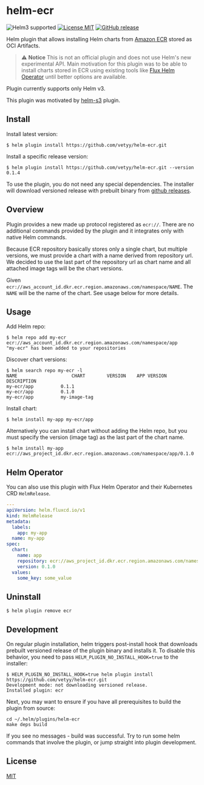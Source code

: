 # helm-ecr
![Helm3 supported](https://img.shields.io/badge/Helm%203-supported-green)
[![License MIT](https://img.shields.io/badge/license-MIT-blue.svg?style=flat)](LICENSE)
[![GitHub release](https://img.shields.io/github/release/vetyy/helm-ecr.svg)](https://github.com/vetyy/helm-ecr/releases)

Helm plugin that allows installing Helm charts from [Amazon ECR](https://aws.amazon.com/ecr/) stored as OCI Artifacts.

> :warning: **Notice**
> This is not an official plugin and does not use Helm's new experimental API.
> Main motivation for this plugin was to be able to install charts stored in ECR using existing tools
> like [Flux Helm Operator](https://github.com/fluxcd/helm-operator) until better options are available.

Plugin currently supports only Helm v3.

This plugin was motivated by [helm-s3](https://github.com/hypnoglow/helm-s3) plugin.

## Install


Install latest version:

    $ helm plugin install https://github.com/vetyy/helm-ecr.git

Install a specific release version:

    $ helm plugin install https://github.com/vetyy/helm-ecr.git --version 0.1.4

To use the plugin, you do not need any special dependencies. The installer will
download versioned release with prebuilt binary from [github releases](https://github.com/vetyy/helm-ecr/releases).

## Overview

Plugin provides a new made up protocol registered as `ecr://`.
There are no additional commands provided by the plugin and it integrates only with native Helm commands.

Because ECR repository basically stores only a single chart, but multiple versions,
we must provide a chart with a name derived from repository url.
We decided to use the last part of the repository url as chart name and all attached image tags will be the chart versions.

Given `ecr://aws_account_id.dkr.ecr.region.amazonaws.com/namespace/NAME`.
The `NAME` will be the name of the chart. See usage below for more details.

## Usage

Add Helm repo:

    $ helm repo add my-ecr ecr://aws_account_id.dkr.ecr.region.amazonaws.com/namespace/app
    "my-ecr" has been added to your repositories

Discover chart versions:

    $ helm search repo my-ecr -l
    NAME	                CHART        VERSION	APP VERSION	DESCRIPTION
    my-ecr/app	        0.1.1
    my-ecr/app	        0.1.0
    my-ecr/app	        my-image-tag

Install chart:

    $ helm install my-app my-ecr/app

Alternatively you can install chart without adding the Helm repo,
but you must specify the version (image tag) as the last part of the chart name.

    $ helm install my-app ecr://aws_project_id.dkr.ecr.region.amazonaws.com/namespace/app/0.1.0

## Helm Operator

You can also use this plugin with Flux Helm Operator and their Kubernetes CRD `HelmRelease`.

```yaml
---
apiVersion: helm.fluxcd.io/v1
kind: HelmRelease
metadata:
  labels:
    app: my-app
  name: my-app
spec:
  chart:
    name: app
    repository: ecr://aws_project_id.dkr.ecr.region.amazonaws.com/namespace/app
    version: 0.1.0
  values:
    some_key: some_value
```

## Uninstall

    $ helm plugin remove ecr

## Development

On regular plugin installation, helm triggers post-install hook
that downloads prebuilt versioned release of the plugin binary and installs it.
To disable this behavior, you need to pass `HELM_PLUGIN_NO_INSTALL_HOOK=true` to the installer:

    $ HELM_PLUGIN_NO_INSTALL_HOOK=true helm plugin install https://github.com/vetyy/helm-ecr.git
    Development mode: not downloading versioned release.
    Installed plugin: ecr

Next, you may want to ensure if you have all prerequisites to build the plugin from source:

    cd ~/.helm/plugins/helm-ecr
    make deps build

If you see no messages - build was successful. Try to run some helm commands
that involve the plugin, or jump straight into plugin development.

## License

[MIT](LICENSE)
